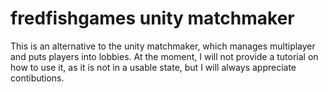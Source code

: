 # fredfishgames unity matchmaker
This is an alternative to the unity matchmaker, which manages multiplayer and puts players into lobbies.
At the moment, I will not provide a tutorial on how to use it, as it is not in a usable state, but I will always appreciate contibutions.

